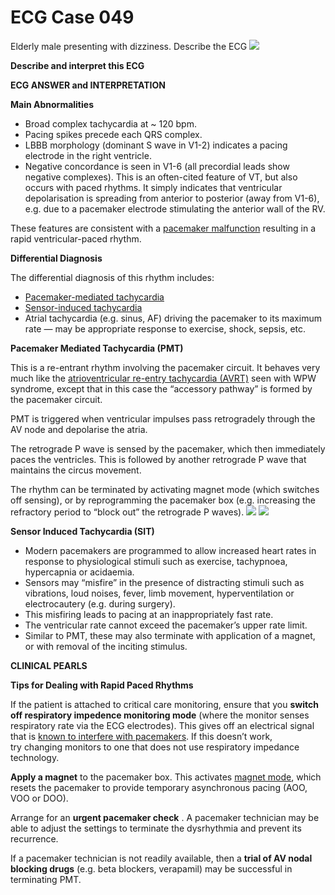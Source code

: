 # ECG Case 049


Elderly male presenting with dizziness. Describe the ECG
![](https://litfl.com/wp-content/uploads/2018/08/TOP-100-ECG-QUIZ-LITFL-049-2.jpg)



**Describe and interpret this ECG** 

**ECG ANSWER and INTERPRETATION** 



**Main Abnormalities** 

- Broad complex tachycardia at ~ 120 bpm.
- Pacing spikes precede each QRS complex.
- LBBB morphology (dominant S wave in V1-2) indicates a pacing electrode in the right ventricle.
- Negative concordance is seen in V1-6 (all precordial leads
show negative complexes). This is an often-cited feature of VT, but also
occurs with paced rhythms. It simply indicates that ventricular
depolarisation is spreading from anterior to posterior (away from V1-6),
e.g. due to a pacemaker electrode stimulating the anterior wall of the
RV.


These features are consistent with a [pacemaker malfunction](https://litfl.com/pacemaker-malfunction-ecg-library/) resulting in a rapid ventricular-paced rhythm.



**Differential Diagnosis** 


The differential diagnosis of this rhythm includes:

- [Pacemaker-mediated tachycardia](https://litfl.com/pacemaker-malfunction-ecg-library/)
- [Sensor-induced tachycardia](https://litfl.com/pacemaker-malfunction-ecg-library/)
- Atrial tachycardia (e.g. sinus, AF) driving the pacemaker to its
maximum rate — may be appropriate response to exercise, shock, sepsis,
etc.



**Pacemaker Mediated Tachycardia (PMT)** 


This is a re-entrant rhythm involving the pacemaker circuit. It behaves very much like the [atrioventricular re-entry tachycardia (AVRT)](https://litfl.com/pre-excitation-syndromes-ecg-library/) seen with WPW syndrome, except that in this case the “accessory pathway” is formed by the pacemaker circuit. 


PMT is triggered when ventricular impulses pass retrogradely through the AV node and depolarise the atria.


The retrograde P wave is sensed by the pacemaker, which then immediately paces the ventricles. This is followed by another retrograde P wave that maintains the circus movement.


The rhythm can be terminated by activating magnet mode (which switches off sensing), or by reprogramming the pacemaker box (e.g. increasing the refractory period to “block out” the retrograde P waves).
![](https://litfl.com/wp-content/uploads/2018/08/ECG-Pacemaker-Mediated-Tachycardia-PMT-Monitor-1.jpg)
![](https://litfl.com/wp-content/uploads/2018/08/ECG-Pacemaker-Mediated-Tachycardia-PMT-Magnet-Mode.jpg)



**Sensor Induced Tachycardia (SIT)** 

- Modern pacemakers are programmed to allow increased heart rates in
response to physiological stimuli such as exercise, tachypnoea,
hypercapnia or acidaemia.
- Sensors may “misfire” in the presence of distracting stimuli such as
vibrations, loud noises, fever, limb movement, hyperventilation or
electrocautery (e.g. during surgery).
- This misfiring leads to pacing at an inappropriately fast rate.
- The ventricular rate cannot exceed the pacemaker’s upper rate limit.
- Similar to PMT, these may also terminate with application of a magnet, or with removal of the inciting stimulus.

**CLINICAL PEARLS** 



**Tips for Dealing with Rapid Paced Rhythms** 


If the patient is attached to critical care monitoring, ensure that you **switch off respiratory impedence monitoring mode**  (where the monitor senses respiratory rate via the ECG electrodes). This gives off an electrical signal that is [known to interfere with pacemakers](http://www.mdsr.ecri.org/summary/detail.aspx?doc_id=8100). If this doesn’t work, try changing monitors to one that does not use respiratory impedance technology.



**Apply a magnet**  to the pacemaker box. This activates [magnet mode](http://www.medscape.com/viewarticle/749751_5), which resets the pacemaker to provide temporary asynchronous pacing (AOO, VOO or DOO).


Arrange for an **urgent pacemaker check** . A pacemaker technician may be able to adjust the settings to terminate the dysrhythmia and prevent its recurrence.


If a pacemaker technician is not readily available, then a **trial of AV nodal blocking drugs**  (e.g. beta blockers, verapamil) may be successful in terminating PMT.

